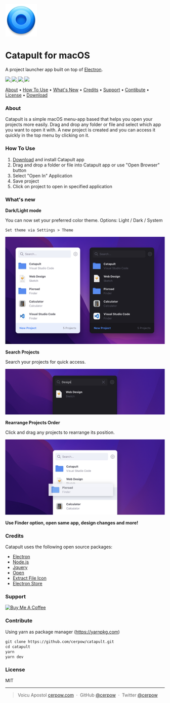 <img src="app/assets/_data/Icon.png" alt="Catapult" width="100">

# Catapult for macOS
A project launcher app built on top of <a href="http://electron.atom.io" target="_blank">Electron</a>.

<p>
<a href="https://github.com/cerpow/catapult/releases">
  <img src="https://img.shields.io/badge/Download-Catapult-blue">
</a>
<a href="https://github.com/cerpow/catapult/releases">
	<img src="https://img.shields.io/github/package-json/v/cerpow/catapult?color=orange">
</a>
<a href="https://github.com/cerpow/catapult/releases">
	<img src="https://img.shields.io/github/release-date/cerpow/catapult?color=green">
</a>
<a href="https://github.com/cerpow/catapult/releases">
	<img src="https://img.shields.io/github/stars/cerpow/catapult?style=social">
</a>
</p>




<p>
   <a href="#about">About</a> •
  <a href="#how-to-use">How To Use</a> •
  <a href="#what's-new">What's New</a> •
  <a href="#credits">Credits</a> •
  <a href="#support">Support</a> •
  <a href="#contribute">Contibute</a> •
  <a href="#license">License</a> •
  <a href="https://github.com/cerpow/catapult/releases">Download</a>
</p>






### About

Catapult is a simple macOS menu-app based that helps you open your projects more easily. Drag and drop any folder or file and select which app you want to open it with. A new project is created and you can access it quickly in the top menu by clicking on it.



### How To Use

1. [Download](https://github.com/cerpow/catapult/releases) and install Catapult app
2. Drag and drop a folder or file into Catapult app or use "Open Browser" button
3. Select "Open In" Application
4. Save project
5. Click on project to open in specified application



### What's new

**Dark/Light mode**

You can now set your preferred color theme. Options: Light / Dark / System

```
Set theme via Settings > Theme
```
<img src="app/assets/_data/Mockup - Theme.jpg" alt="Catapult Themes" >




**Search Projects**

Search your projects for quick access.

<img src="app/assets/_data/Mockup - Search.jpg" alt="Catapult Search" >



**Rearrange Projects Order** 

Click and drag any projects to rearrange its position.

<img src="app/assets/_data/Mockup - Rearrange.jpg" alt="Catapult Rearrange" >



**Use Finder option, open same app, design changes and more!**



### Credits

Catapult uses the following open source packages:

- [Electron](http://electron.atom.io/)
- [Node.js](https://nodejs.org/)
- [Jquery](https://jquery.com)
- [Open](https://github.com/sindresorhus/open)
- [Extract File Icon](https://github.com/sentialx/extract-file-icon)
- [Electron Store](https://github.com/sindresorhus/electron-store)



### Support

<a href="https://www.buymeacoffee.com/catapult" target="_blank"><img src="https://cdn.buymeacoffee.com/buttons/default-yellow.png" alt="Buy Me A Coffee" height="41" width="174"></a>



### Contribute

Using yarn as package manager (https://yarnpkg.com)

```
git clone https://github.com/cerpow/catapult.git
cd catapult
yarn
yarn dev
```



### License

MIT

---

> Voicu Apostol [cerpow.com](https://www.cerpow.com) &nbsp;&middot;&nbsp; GitHub [@cerpow](https://github.com/cerpow) &nbsp;&middot;&nbsp; Twitter [@cerpow](https://twitter.com/cerpow)

